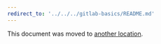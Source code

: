 ```yaml
---
redirect_to: '../../../gitlab-basics/README.md'
---
```


This document was moved to [another location](../../../gitlab-basics/README.md).
